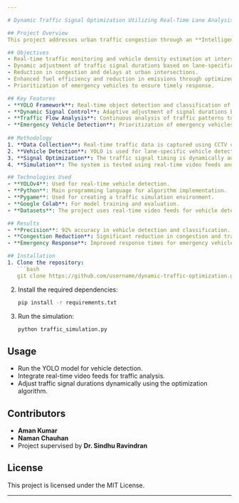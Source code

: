 ```yaml
---

# Dynamic Traffic Signal Optimization Utilizing Real-Time Lane Analysis with YOLO

## Project Overview
This project addresses urban traffic congestion through an **Intelligent Traffic Regulation System** that dynamically optimizes traffic signals based on real-time lane-specific vehicle density analysis. The system leverages the **YOLO (You Only Look Once)** object detection framework to monitor traffic and adjust signal durations at intersections, enhancing overall traffic flow, reducing congestion, and improving road safety.

## Objectives
- Real-time traffic monitoring and vehicle density estimation at intersections using YOLO.
- Dynamic adjustment of traffic signal durations based on lane-specific vehicle density.
- Reduction in congestion and delays at urban intersections.
- Enhanced fuel efficiency and reduction in emissions through optimized traffic flow.
- Prioritization of emergency vehicles to ensure timely response.

## Key Features
- **YOLO Framework**: Real-time object detection and classification of vehicles (cars, buses, bicycles, etc.).
- **Dynamic Signal Control**: Adaptive adjustment of signal durations based on live traffic conditions.
- **Traffic Flow Analysis**: Continuous analysis of traffic patterns to improve efficiency.
- **Emergency Vehicle Detection**: Prioritization of emergency vehicles by granting them immediate right of way.
  
## Methodology
1. **Data Collection**: Real-time traffic data is captured using CCTV cameras at intersections.
2. **Vehicle Detection**: YOLO is used for lane-specific vehicle detection and counting.
3. **Signal Optimization**: The traffic signal timing is dynamically adjusted based on vehicle density, reducing congestion.
4. **Simulation**: The system is tested using real-time video feeds and traffic simulation models.

## Technologies Used
- **YOLOv4**: Used for real-time vehicle detection.
- **Python**: Main programming language for algorithm implementation.
- **Pygame**: Used for creating a traffic simulation environment.
- **Google Colab**: For model training and evaluation.
- **Datasets**: The project uses real-time video feeds for vehicle detection and traffic simulation.

## Results
- **Precision**: 92% accuracy in vehicle detection and classification.
- **Congestion Reduction**: Significant reduction in congestion and travel delays.
- **Emergency Response**: Improved response times for emergency vehicles by dynamically adjusting signals.

## Installation
1. Clone the repository:
   ```bash
   git clone https://github.com/username/dynamic-traffic-optimization.git
   ```
2. Install the required dependencies:
   ```bash
   pip install -r requirements.txt
   ```
3. Run the simulation:
   ```bash
   python traffic_simulation.py
   ```

## Usage
- Run the YOLO model for vehicle detection.
- Integrate real-time video feeds for traffic analysis.
- Adjust traffic signal durations dynamically using the optimization algorithm.

## Contributors
- **Aman Kumar**
- **Naman Chauhan**
- Project supervised by **Dr. Sindhu Ravindran**

## License
This project is licensed under the MIT License.

---
```

